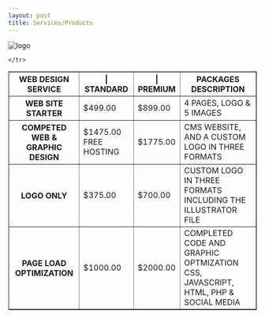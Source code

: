 ```yaml
---
layout: post
title: Services/Products
---
```


![logo](https://farm9.staticflickr.com/8665/16524606309_2d9e39a300_q.jpg)
  
  
<table width="500" border="1">
  <tbody>
    <tr>
      <th scope="col">WEB DESIGN SERVICE </th>
      <th scope="col">| STANDARD </th>
      <th scope="col"> | PREMIUM  </th>
       <th scope="col">PACKAGES DESCRIPTION</th>
    </tr>
    <tr>
      <th scope="row">WEB SITE STARTER</th>
      <td>$499.00</td>
      <td>$899.00</td>
      <td>4 PAGES, LOGO &<br>
5 IMAGES</td>
    </tr>
    <tr>
      <th scope="row">COMPETED WEB & GRAPHIC DESIGN</th>
      <td>$1475.00 FREE HOSTING</td>
      <td>$1775.00</td>
      <td>CMS WEBSITE, AND A CUSTOM LOGO IN THREE FORMATS</td>
    </tr>
    <tr>
      <th scope="row">LOGO ONLY</th>
      <td>$375.00</td>
      <td>$700.00</td>
      <td>CUSTOM LOGO IN THREE FORMATS INCLUDING THE ILLUSTRATOR FILE</td>
    </tr>
    <tr>
      <th scope="row">PAGE LOAD OPTIMIZATION</th>
      <td>$1000.00</td>
      <td>$2000.00</td>
      <td>COMPLETED CODE AND GRAPHIC OPTMIZATION CSS, JAVASCRIPT, HTML, PHP & SOCIAL MEDIA</td>
      
    </tr>
  </tbody>
</table>




  


